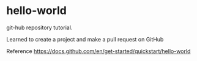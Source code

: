 # hello-world
git-hub repository tutorial.

Learned to create a project and make a pull request on GitHub

Reference
https://docs.github.com/en/get-started/quickstart/hello-world

